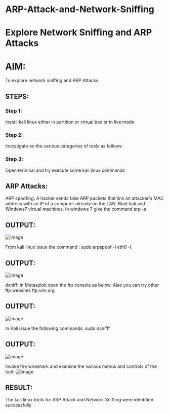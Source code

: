 # ARP-Attack-and-Network-Sniffing
# Explore Network Sniffing and ARP Attacks

# AIM:

To explore network sniffing and ARP Attacks

## STEPS:

### Step 1:

Install kali linux either in partition or virtual box or in live mode

### Step 2:

Investigate on the various categories of tools as follows:


### Step 3:
Open terminal and try execute some kali linux commands

## ARP Attacks:  
ARP spoofing: A hacker sends fake ARP packets that link an attacker's MAC address with an IP of a computer already on the LAN. 
Boot kali and Windows7 virtual machines.
In windows 7 give the command arp -a
## OUTPUT:
![image](https://github.com/user-attachments/assets/031870a2-8a47-47e2-948c-05c07a8bf08e)


From kali linux issue the command :
sudo arpspoof -i eth0 -t <target system> <gateway>
## OUTPUT:

![image](https://github.com/user-attachments/assets/557b6bad-bde9-44f0-806d-f3ed0ded972d)

 dsniff:
In Metasploit open the ftp console as below. Also you can try other ftp websites ftp.vim.org
## OUTPUT:

![image](https://github.com/user-attachments/assets/3129c6d9-7fe1-456b-947b-8bd9963a7bf8)

In Kali issue the following commands:
sudo dsnifff
## OUTPUT:
![image](https://github.com/user-attachments/assets/37767cdc-ebbf-4f4c-918b-e8dc8d73a967)

Invoke the wireshark and examine the various menus  and controls of the tool:
![image](https://github.com/user-attachments/assets/9b8608eb-7e8e-4f59-8a79-3bf716f82d1d)


## RESULT:
The kali linux tools for ARP Attack and Network Sniffing were identified successfully
